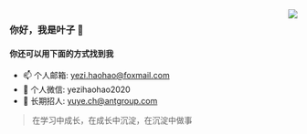 <img src="https://github-readme-stats.yezihaohao.vercel.app/api?username=yezihaohao&show_icons=true&icon_color=805AD5&text_color=718096&hide_title=true&bg_color=1c2128" align="right" />

### 你好，我是叶子 👋

#### 你还可以用下面的方式找到我

- 📫 个人邮箱: yezi.haohao@foxmail.com
- 💬 个人微信: yezihaohao2020
- 📮 长期招人: yuye.ch@antgroup.com

> 在学习中成长，在成长中沉淀，在沉淀中做事

